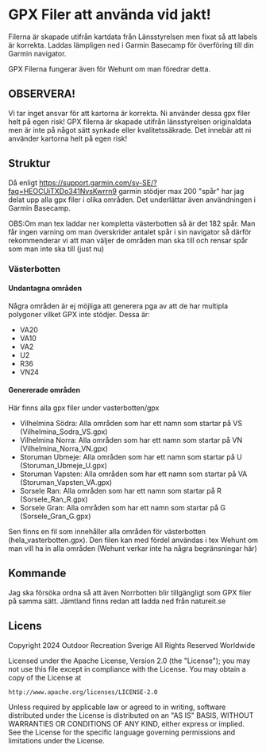 # GPX Filer att använda vid jakt!
Filerna är skapade utifrån kartdata från Länsstyrelsen men fixat så att labels är korrekta.
Laddas lämpligen ned i Garmin Basecamp för överföring till din Garmin navigator.

GPX Filerna fungerar även för Wehunt om man föredrar detta.

## OBSERVERA! ##
Vi tar inget ansvar för att kartorna är korrekta. Ni använder dessa gpx filer helt på egen risk!
GPX filerna är skapade utifrån länsstyrelsen originaldata men är inte på något sätt synkade eller 
kvalitetssäkrade. Det innebär att ni använder kartorna helt på egen risk!

## Struktur ##
Då enligt https://support.garmin.com/sv-SE/?faq=HEOCUiTXDo341NvsKwrrn9
garmin stödjer max 200 "spår" har jag delat upp alla gpx filer i olika områden.
Det underlättar även användningen i Garmin Basecamp.

OBS:Om man tex laddar ner kompletta västerbotten så är det 182 spår. Man får ingen varning om man överskrider
antalet spår i sin navigator så därför rekommenderar vi att man väljer de områden man ska till
och rensar spår som man inte ska till (just nu)

### Västerbotten ###
#### Undantagna områden ####
Några områden är ej möjliga att generera pga av att de har multipla polygoner vilket GPX inte stödjer.
Dessa är:
* VA20
* VA10
* VA2
* U2
* R36
* VN24
#### Genererade områden ####

Här finns alla gpx filer under vasterbotten/gpx
* Vilhelmina Södra: Alla områden som har ett namn som startar på VS (Vilhelmina_Sodra_VS.gpx)
* Vilhelmina Norra: Alla områden som har ett namn som startar på VN (Vilhelmina_Norra_VN.gpx)
* Storuman Ubmeje: Alla områden som har ett namn som startar på U (Storuman_Ubmeje_U.gpx) 
* Storuman Vapsten: Alla områden som har ett namn som startar på VA (Storuman_Vapsten_VA.gpx) 
* Sorsele Ran: Alla områden som har ett namn som startar på R (Sorsele_Ran_R.gpx) 
* Sorsele Gran: Alla områden som har ett namn som startar på G (Sorsele_Gran_G.gpx)

Sen finns en fil som innehåller alla områden för västerbotten (hela_vasterbotten.gpx).
Den filen kan med fördel användas i tex Wehunt om man vill ha in alla områden (Wehunt verkar inte ha några begränsningar här)

## Kommande ##
Jag ska försöka ordna så att även Norrbotten blir tillgängligt som GPX filer på samma sätt.
Jämtland finns redan att ladda ned från natureit.se 

## Licens ##
Copyright 2024 Outdoor Recreation Sverige
All Rights Reserved Worldwide

Licensed under the Apache License, Version 2.0 (the
"License"); you may not use this file except in
compliance with the License.  You may obtain a copy of
the License at

    http://www.apache.org/licenses/LICENSE-2.0

Unless required by applicable law or agreed to in
writing, software distributed under the License is
distributed on an "AS IS" BASIS, WITHOUT WARRANTIES OR
CONDITIONS OF ANY KIND, either express or implied.  See
the License for the specific language governing
permissions and limitations under the License.



